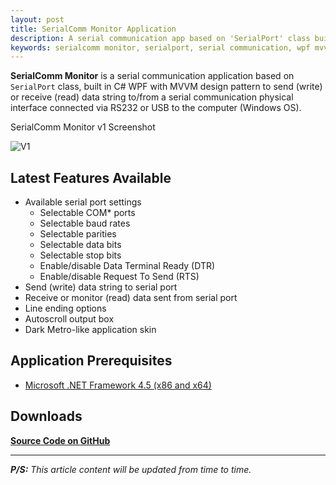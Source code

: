 ```yaml
---
layout: post
title: SerialComm Monitor Application
description: A serial communication app based on 'SerialPort' class built in C# WPF with MVVM design pattern.
keywords: serialcomm monitor, serialport, serial communication, wpf mvvm
---
```


**SerialComm Monitor** is a serial communication application based on `SerialPort` class, built in C# WPF with MVVM design pattern to send (write) or receive (read) data string to/from a serial communication physical interface connected via RS232 or USB to the computer (Windows OS).

SerialComm Monitor v1 Screenshot

![V1](http://i.imgur.com/FSliKIX.png)

## Latest Features Available

- Available serial port settings
  - Selectable COM* ports
  - Selectable baud rates
  - Selectable parities
  - Selectable data bits
  - Selectable stop bits
  - Enable/disable Data Terminal Ready (DTR)
  - Enable/disable Request To Send (RTS)
- Send (write) data string to serial port
- Receive or monitor (read) data sent from serial port
- Line ending options
- Autoscroll output box
- Dark Metro-like application skin

## Application Prerequisites

- [Microsoft .NET Framework 4.5 (x86 and x64)](https://www.microsoft.com/en-us/download/details.aspx?id=30653)

## Downloads

[**Source Code on GitHub**](https://github.com/heiswayi/SerialComm)

---

_**P/S:** This article content will be updated from time to time._
